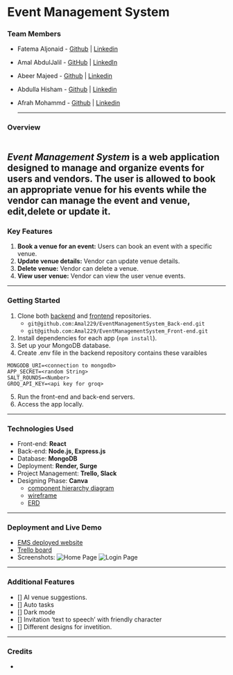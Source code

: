 # Event Management System

### Team Members

- Fatema Aljonaid - [Github](https://github.com/Fatema-J) | [Linkedin](https://www.linkedin.com/in/fatema-aljonaid/)
- Amal AbdulJalil - [GitHub](https://github.com/Amal229) | [LinkedIn](https://www.linkedin.com/in/amalabduljalil/)
- Abeer Majeed    - [Github](https://github.com/AbeerMajeed) | [Linkedin](https://www.linkedin.com/in/abeerhhasan)
- Abdulla Hisham  - [Github](Https://github.com/chupa1997) | [Linkedin](https://www.linkedin.com/in/aboodisa)
- Afrah Mohammd   - [Github](https://github.com/Afrah-9903) | [Linkedin](www.linkedin.com/in/afrah-mohd)

  ---

### Overview

![]()

**_Event Management System_** is a web application designed to manage and organize events for users and vendors. The user is allowed to book an appropriate venue for his events while the vendor can manage the event and venue, edit,delete or update it. 
---

### Key Features

1. **Book a venue for an event:** Users can book an event with a specific venue.
2. **Update venue details:** Vendor can update venue details.
3. **Delete venue:** Vendor can delete a venue.
4. **View user venue:** Vendor can view the user venue events.

---

### Getting Started

1. Clone both [backend](https://github.com/Amal229/EventManagementSystem_Back-end.git) and [frontend](https://github.com/Amal229/EventManagementSystem_Front-end.git) repositories.
   - `git@github.com:Amal229/EventManagementSystem_Back-end.git`
   - `git@github.com:Amal229/EventManagementSystem_Front-end.git`
2. Install dependencies for each app (`npm install`).
3. Set up your MongoDB database.
4. Create .env file in the backend repository contains these varaibles

```
MONGODB_URI=<connection to mongodb>
APP_SECRET=<random String>
SALT_ROUNDS=<Number>
GROQ_API_KEY=<api key for groq>
```

5. Run the front-end and back-end servers.
6. Access the app locally.

---
### Technologies Used

- Front-end: **React**
- Back-end: **Node.js, Express.js**
- Database: **MongoDB**
- Deployment: **Render, Surge**
- Project Management: **Trello, Slack**
- Designing Phase: **Canva**
  - [component hierarchy diagram]()
  - [wireframe]()
  - [ERD]()

---
### Deployment and Live Demo

- [EMS deployed website]()
- [Trello board]()
- Screenshots:
  ![Home Page]()
  ![Login Page]()

---
### Additional Features
- [] AI venue suggestions.
- [] Auto tasks
- [] Dark mode
- [] Invitation ‘text to speech’ with friendly character
- [] Different designs for invetition.


---

### Credits

-


```
